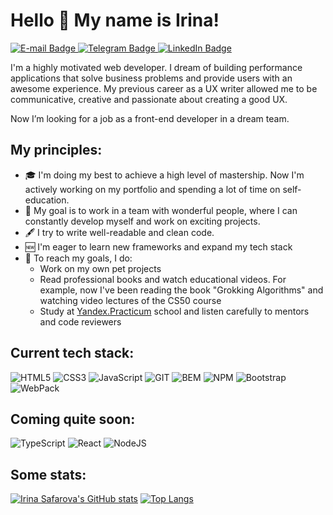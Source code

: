 # Hello 👋 My name is Irina!
<div id="badges">
  <a href="mailto:irinasfv19@gmail.com">
    <img src="https://img.shields.io/badge/-E--mail-red?style=flat-square&logo=Gmail&logoColor=white" alt="E-mail Badge"/>
  </a>
  <a href="https://t.me/irinasfv">
    <img src="https://img.shields.io/badge/-Telegram-black?style=flat-square&logo=Telegram&logoColor=white" alt="Telegram Badge"/>
  </a>
  <a href="https://www.linkedin.com/in/irene-safarova/">
    <img src="https://img.shields.io/badge/LinkedIn-blue?style=flat-square&logo=linkedin&logoColor=white" alt="LinkedIn Badge"/>
  </a>
</div>

I'm a highly motivated web developer. I dream of building performance applications that solve business problems and provide users with an awesome experience. My previous career as a UX writer allowed me to be communicative, creative and passionate about creating a good UX. 

Now I’m looking for a job as a front-end developer in a dream team.

## My principles:

* 🎓 I'm doing my best to achieve a high level of mastership. Now I'm actively working on my portfolio and spending a lot of time on self-education.
* 🎯 My goal is to work in a team with wonderful people, where I can constantly develop myself and work on exciting projects.
* 🖋 I try to write well-readable and clean code.
* 🆕 I'm eager to learn new frameworks and expand my tech stack
* 📌 To reach my goals, I do:
  * Work on my own pet projects
  * Read professional books and watch educational videos. For example, now I've been reading the book "Grokking Algorithms" and watching video lectures of the CS50 course
  * Study at [Yandex.Practicum](https://practicum.com/) school and listen carefully to mentors and code reviewers
  <!-- * [I solve problems on CodeWars](https://www.codewars.com/users/IreneSfv) -->
  
## Current tech stack:

<div id="stackBadges">
   <img src="https://img.shields.io/badge/-HTML5-red?style=for-the-badge&logo=HTML5&logoColor=white" alt="HTML5"/>
   <img src="https://img.shields.io/badge/-CSS3-blue?style=for-the-badge&logo=CSS3&logoColor=white" alt="CSS3"/>
   <img src="https://img.shields.io/badge/-JavaScript-yellow?style=for-the-badge&logo=JavaScript&logoColor=white" alt="JavaScript"/>
   <img src="https://img.shields.io/badge/-GIT-orange?style=for-the-badge&logo=Git&logoColor=white" alt="GIT"/>
   <img src="https://img.shields.io/badge/-BEM-black?style=for-the-badge" alt="BEM"/>
   <img src="https://img.shields.io/badge/-NPM-red?style=for-the-badge&logo=NPM&logoColor=white" alt="NPM"/>
   <img src="https://img.shields.io/badge/-Bootstrap-purple?style=for-the-badge&logo=Bootstrap&logoColor=white" alt="Bootstrap"/>
   <img src="https://img.shields.io/badge/-WebPack-blue?style=for-the-badge&logo=WebPack&logoColor=white" alt="WebPack"/>
</div>

## Coming quite soon:

<div id="soonBadges">
   <img src="https://img.shields.io/badge/-TypeScript-blue?style=for-the-badge&logo=TypeScript&logoColor=white" alt="TypeScript"/>
   <img src="https://img.shields.io/badge/-React-gray?style=for-the-badge&logo=React&logoColor=blue" alt="React"/>
   <img src="https://img.shields.io/badge/-NodeJS-green?style=for-the-badge" alt="NodeJS"/>
</div>

## Some stats:
 
[![Irina Safarova's GitHub stats](https://github-readme-stats.vercel.app/api?username=IrinaSfv&theme=shades-of-purple)](https://github.com/IrinaSfv/github-readme-stats)
[![Top Langs](https://github-readme-stats.vercel.app/api/top-langs/?username=IrinaSfv&layout=compact&theme=shades-of-purple)](https://github.com/IrinaSfv/github-readme-stats)
